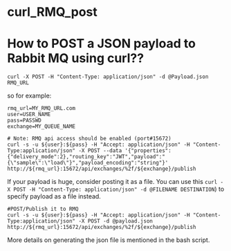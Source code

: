 # curl_RMQ_post

# How to POST a JSON payload to Rabbit MQ using curl??


```
curl -X POST -H "Content-Type: application/json" -d @Payload.json RMQ_URL
```

so for example:

```
rmq_url=MY_RMQ_URL.com
user=USER_NAME
pass=PASSWD
exchange=MY_QUEUE_NAME

# Note: RMQ api access should be enabled (port#15672)
curl -s -u ${user}:${pass} -H "Accept: application/json" -H "Content-Type:application/json" -X POST --data '{"properties":{"delivery_mode":2},"routing_key":"JWT","payload":"{\"sample\":\"load\"}","payload_encoding":"string"}' http://${rmq_url}:15672/api/exchanges/%2f/${exchange}/publish

```

If your payload is huge, consider posting it as a file.
You can use this  `curl -X POST -H "Content-Type: application/json" -d @FILENAME DESTINATION`) to specify payload as a file instead.

```
#POST/Publish it to RMQ
curl -s -u ${user}:${pass} -H "Accept: application/json" -H "Content-Type:application/json" -X POST -d @payload.json http://${rmq_url}:15672/api/exchanges/%2f/${exchange}/publish

``` 

More details on generating the json file is mentioned in the bash script.
